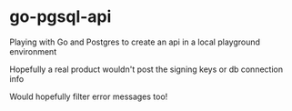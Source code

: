 # go-pgsql-api

Playing with Go and Postgres to create an api in a local playground environment 

Hopefully a real product wouldn't post the signing keys or db connection info

Would hopefully filter error messages too!
